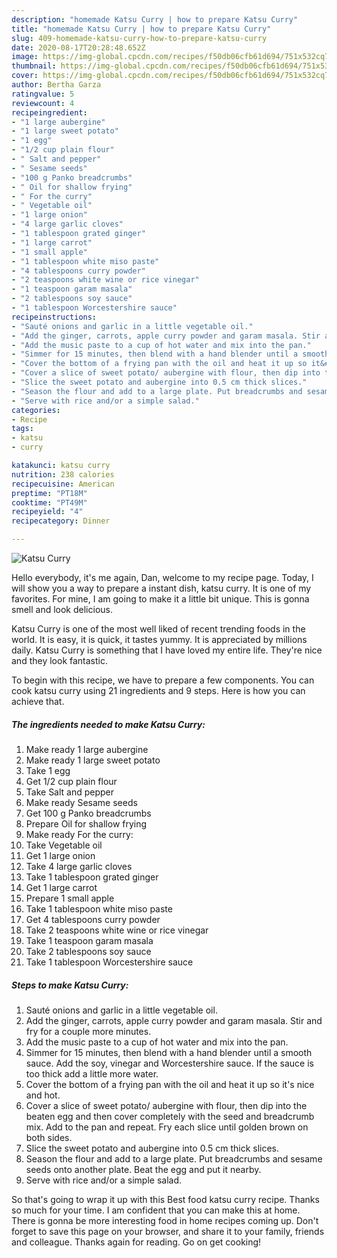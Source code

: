 ```yaml
---
description: "homemade Katsu Curry | how to prepare Katsu Curry"
title: "homemade Katsu Curry | how to prepare Katsu Curry"
slug: 409-homemade-katsu-curry-how-to-prepare-katsu-curry
date: 2020-08-17T20:28:48.652Z
image: https://img-global.cpcdn.com/recipes/f50db06cfb61d694/751x532cq70/katsu-curry-recipe-main-photo.jpg
thumbnail: https://img-global.cpcdn.com/recipes/f50db06cfb61d694/751x532cq70/katsu-curry-recipe-main-photo.jpg
cover: https://img-global.cpcdn.com/recipes/f50db06cfb61d694/751x532cq70/katsu-curry-recipe-main-photo.jpg
author: Bertha Garza
ratingvalue: 5
reviewcount: 4
recipeingredient:
- "1 large aubergine"
- "1 large sweet potato"
- "1 egg"
- "1/2 cup plain flour"
- " Salt and pepper"
- " Sesame seeds"
- "100 g Panko breadcrumbs"
- " Oil for shallow frying"
- " For the curry"
- " Vegetable oil"
- "1 large onion"
- "4 large garlic cloves"
- "1 tablespoon grated ginger"
- "1 large carrot"
- "1 small apple"
- "1 tablespoon white miso paste"
- "4 tablespoons curry powder"
- "2 teaspoons white wine or rice vinegar"
- "1 teaspoon garam masala"
- "2 tablespoons soy sauce"
- "1 tablespoon Worcestershire sauce"
recipeinstructions:
- "Sauté onions and garlic in a little vegetable oil."
- "Add the ginger, carrots, apple curry powder and garam masala. Stir and fry for a couple more minutes."
- "Add the music paste to a cup of hot water and mix into the pan."
- "Simmer for 15 minutes, then blend with a hand blender until a smooth sauce. Add the soy, vinegar and Worcestershire sauce. If the sauce is too thick add a little more water."
- "Cover the bottom of a frying pan with the oil and heat it up so it&#39;s nice and hot."
- "Cover a slice of sweet potato/ aubergine with flour, then dip into the beaten egg and then cover completely with the seed and breadcrumb mix. Add to the pan and repeat. Fry each slice until golden brown on both sides."
- "Slice the sweet potato and aubergine into 0.5 cm thick slices."
- "Season the flour and add to a large plate. Put breadcrumbs and sesame seeds onto another plate. Beat the egg and put it nearby."
- "Serve with rice and/or a simple salad."
categories:
- Recipe
tags:
- katsu
- curry

katakunci: katsu curry 
nutrition: 238 calories
recipecuisine: American
preptime: "PT18M"
cooktime: "PT49M"
recipeyield: "4"
recipecategory: Dinner

---
```



![Katsu Curry](https://img-global.cpcdn.com/recipes/f50db06cfb61d694/751x532cq70/katsu-curry-recipe-main-photo.jpg)

Hello everybody, it's me again, Dan, welcome to my recipe page. Today, I will show you a way to prepare a instant dish, katsu curry. It is one of my favorites. For mine, I am going to make it a little bit unique. This is gonna smell and look delicious.



Katsu Curry is one of the most well liked of recent trending foods in the world. It is easy, it is quick, it tastes yummy. It is appreciated by millions daily. Katsu Curry is something that I have loved my entire life. They're nice and they look fantastic.


To begin with this recipe, we have to prepare a few components. You can cook katsu curry using 21 ingredients and 9 steps. Here is how you can achieve that.

<!--inarticleads1-->

##### The ingredients needed to make Katsu Curry:

1. Make ready 1 large aubergine
1. Make ready 1 large sweet potato
1. Take 1 egg
1. Get 1/2 cup plain flour
1. Take  Salt and pepper
1. Make ready  Sesame seeds
1. Get 100 g Panko breadcrumbs
1. Prepare  Oil for shallow frying
1. Make ready  For the curry:
1. Take  Vegetable oil
1. Get 1 large onion
1. Take 4 large garlic cloves
1. Take 1 tablespoon grated ginger
1. Get 1 large carrot
1. Prepare 1 small apple
1. Take 1 tablespoon white miso paste
1. Get 4 tablespoons curry powder
1. Take 2 teaspoons white wine or rice vinegar
1. Take 1 teaspoon garam masala
1. Take 2 tablespoons soy sauce
1. Take 1 tablespoon Worcestershire sauce




<!--inarticleads2-->

##### Steps to make Katsu Curry:

1. Sauté onions and garlic in a little vegetable oil.
1. Add the ginger, carrots, apple curry powder and garam masala. Stir and fry for a couple more minutes.
1. Add the music paste to a cup of hot water and mix into the pan.
1. Simmer for 15 minutes, then blend with a hand blender until a smooth sauce. Add the soy, vinegar and Worcestershire sauce. If the sauce is too thick add a little more water.
1. Cover the bottom of a frying pan with the oil and heat it up so it&#39;s nice and hot.
1. Cover a slice of sweet potato/ aubergine with flour, then dip into the beaten egg and then cover completely with the seed and breadcrumb mix. Add to the pan and repeat. Fry each slice until golden brown on both sides.
1. Slice the sweet potato and aubergine into 0.5 cm thick slices.
1. Season the flour and add to a large plate. Put breadcrumbs and sesame seeds onto another plate. Beat the egg and put it nearby.
1. Serve with rice and/or a simple salad.




So that's going to wrap it up with this Best food katsu curry recipe. Thanks so much for your time. I am confident that you can make this at home. There is gonna be more interesting food in home recipes coming up. Don't forget to save this page on your browser, and share it to your family, friends and colleague. Thanks again for reading. Go on get cooking!
